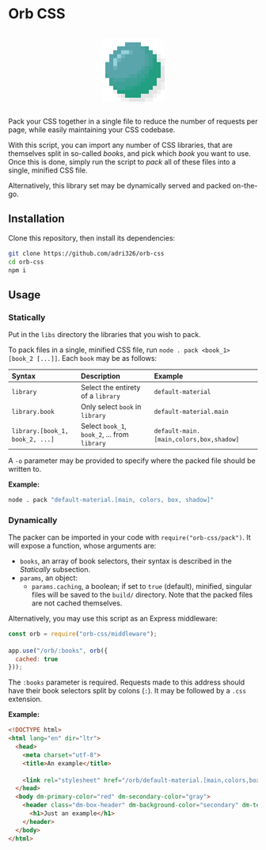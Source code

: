 # Orb CSS

<div style="display: flex; align-items: center; justify-content: center;">

  ![Orb logo](logo.png)

</div>

Pack your CSS together in a single file to reduce the number of requests per page, while easily maintaining your CSS codebase.

With this script, you can import any number of CSS libraries, that are themselves split in so-called *books*, and pick which *book* you want to use.
Once this is done, simply run the script to *pack* all of these files into a single, minified CSS file.

Alternatively, this library set may be dynamically served and packed on-the-go.

## Installation

Clone this repository, then install its dependencies:

```sh
git clone https://github.com/adri326/orb-css
cd orb-css
npm i
```

## Usage

### Statically

Put in the `libs` directory the libraries that you wish to pack.

To pack files in a single, minified CSS file, run `node . pack <book_1> [book_2 [...]]`.
Each `book` may be as follows:

| Syntax | Description | Example |
| :---- | :---- | :---- |
| `library` | Select the entirety of a `library` | `default-material` |
| `library.book` | Only select `book` in `library` | `default-material.main` |
| `library.[book_1, book_2, ...]` | Select `book_1`, `book_2`, ... from `library` | `default-main.[main,colors,box,shadow]` |

A `-o` parameter may be provided to specify where the packed file should be written to.

**Example:**

```sh
node . pack "default-material.[main, colors, box, shadow]"
```

### Dynamically

The packer can be imported in your code with `require("orb-css/pack")`. It will expose a function, whose arguments are:

* `books`, an array of book selectors, their syntax is described in the *Statically* subsection.
* `params`, an object:
  * `params.caching`, a boolean; if set to `true` (default), minified, singular files will be saved to the `build/` directory.
    Note that the packed files are not cached themselves.

Alternatively, you may use this script as an Express middleware:

```js
const orb = require("orb-css/middleware");

app.use("/orb/:books", orb({
  cached: true
}));
```

The `:books` parameter is required. Requests made to this address should have their book selectors split by colons (`:`). It may be followed by a `.css` extension.

**Example:**

```html
<!DOCTYPE html>
<html lang="en" dir="ltr">
  <head>
    <meta charset="utf-8">
    <title>An example</title>

    <link rel="stylesheet" href="/orb/default-material.[main,colors,box].css">
  </head>
  <body dm-primary-color="red" dm-secondary-color="gray">
    <header class="dm-box-header" dm-background-color="secondary" dm-text-color="white" dm-size="big" dm-shadow="1">
      <h1>Just an example</h1>
    </header>
  </body>
</html>
```
